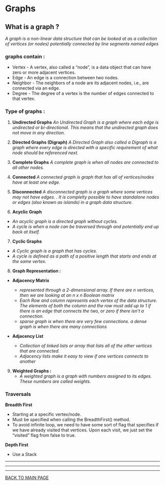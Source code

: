 # **Graphs**

## **What is a graph ?**
*A graph is a non-linear data structure that can be looked at as a collection of vertices (or nodes) potentially connected by line segments named edges*

### **graphs contain :**

* Vertex - A vertex, also called a “node”, is a data object that can have zero or more adjacent vertices.
* Edge - An edge is a connection between two nodes.
* Neighbor - The neighbors of a node are its adjacent nodes, i.e., are connected via an edge.
* Degree - The degree of a vertex is the number of edges connected to that vertex.


### **Type of graphs :**

1. **Undirected Graphs**
*An Undirected Graph is a graph where each edge is undirected or bi-directional. This means that the undirected graph does not move in any direction.*

2. **Directed Graphs (Digraph)**
*A Directed Graph also called a Digraph is a graph where every edge is directed with a specific requirement of what node should be referenced next.*

3. **Complete Graphs**
*A complete graph is when all nodes are connected to all other nodes.*

4. **Connected**
*A connected graph is graph that has all of vertices/nodes have at least one edge.*

5. **Disconnected**
*A disconnected graph is a graph where some vertices may not have edges. . It is complelty possible to have standalone nodes or edges (also known as islands) in a graph data structure.*

6. **Acyclic Graph**
* *An acyclic graph is a directed graph without cycles.*
* *A cycle is when a node can be traversed through and potentially end up back at itself.*

7. **Cyclic Graphs**
* *A Cyclic graph is a graph that has cycles.*
* *A cycle is defined as a path of a positive length that starts and ends at the same vertex.*


8. **Graph Representation :**

  * **Adjacency Matrix**
    * *represented through a 2-dimensional array. If there are n vertices, then we are looking at an n x n Boolean matrix*
    * *Each Row and column represents each vertex of the data structure. The elements of both the column and the row must add up to 1 if there is an edge that connects the two, or zero if there isn’t a connection.*
    * *sparse graph is when there are very few connections. a dense graph is when there are many connections*

  * **Adjacency List**
    * *Collection of linked lists or array that lists all of the other vertices that are connected.*
    * *Adjacency lists make it easy to view if one vertices connects to another*

9. **Weighted Graphs :**
   * *A weighted graph is a graph with numbers assigned to its edges.*
   *These numbers are called weights.*
   
   

### **Traversals**

**Breadth First**
* Starting at a specific vertex/node.
* Must be specified when calling the BreadthFirst() method.
* To avoid infinite loop, we need to have some sort of flag that specifies if we have already visited that vertices. Upon each visit, we just set the “visited” flag from false to true.

**Depth First**
* Use a Stack





***
***
***
[BACK TO MAIN PAGE](https://github.com/farahalwahaibi/Reading-Notes/blob/main/README.md)          
             
